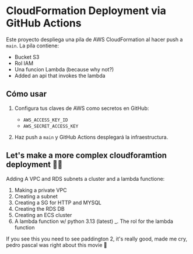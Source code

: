 # CloudFormation Deployment via GitHub Actions

Este proyecto despliega una pila de AWS CloudFormation al hacer push a `main`. La pila contiene:
- Bucket S3
- Rol IAM
- Una funcion Lambda (because why not?)
- Added an api that invokes the lambda

## Cómo usar

1. Configura tus claves de AWS como secretos en GitHub:
   - `AWS_ACCESS_KEY_ID`
   - `AWS_SECRET_ACCESS_KEY`

2. Haz push a `main` y GitHub Actions desplegará la infraestructura.

## Let's make a more complex cloudforamtion deployment 👨‍💻

Adding A VPC and RDS subnets a cluster and a lambda functione:

1. Making a private VPC 
2. Creating a subnet
3. Creating a SG for HTTP and MYSQL
4. Creating the RDS DB 
5. Creating an ECS cluster
6. A lambda function w/ python 3.13 (latest)
    _. The rol for the lambda function




If you see this you need to see paddington 2, it's really good, made me cry, pedro pascal was right about this movie 🥹
